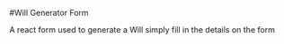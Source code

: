 #Will Generator Form
<p>A react form used to generate a Will simply fill in the details on the form</p>
